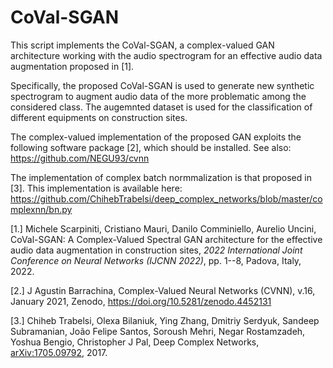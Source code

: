 # CoVal-SGAN
This script implements the CoVal-SGAN, a complex-valued GAN architecture working with the audio spectrogram for an effective audio data augmentation proposed in [1].

Specifically, the proposed CoVal-SGAN is used to generate new synthetic spectrogram to augment audio data of the more problematic among the considered class. The augemnted dataset is used for the classification of different equipments on construction sites.

The complex-valued implementation of the proposed GAN exploits the following software package [2], which should be installed. See also: https://github.com/NEGU93/cvnn

The implementation of complex batch normmalization is that proposed in [3]. This implementation is available here: https://github.com/ChihebTrabelsi/deep_complex_networks/blob/master/complexnn/bn.py

[1.] Michele Scarpiniti, Cristiano Mauri, Danilo Comminiello, Aurelio Uncini, CoVal-SGAN: A Complex-Valued Spectral GAN architecture for the effective audio data augmentation in construction sites, *2022 International Joint Conference on Neural Networks (IJCNN 2022)*, pp. 1--8, Padova, Italy, 2022.

[2.] J Agustin Barrachina, Complex-Valued Neural Networks (CVNN), v.16, January 2021, Zenodo, https://doi.org/10.5281/zenodo.4452131

[3.] Chiheb Trabelsi, Olexa Bilaniuk, Ying Zhang, Dmitriy Serdyuk, Sandeep Subramanian, João Felipe Santos, Soroush Mehri, Negar Rostamzadeh, Yoshua Bengio, Christopher J Pal, Deep Complex Networks, [arXiv:1705.09792](https://arxiv.org/abs/1705.09792), 2017.
